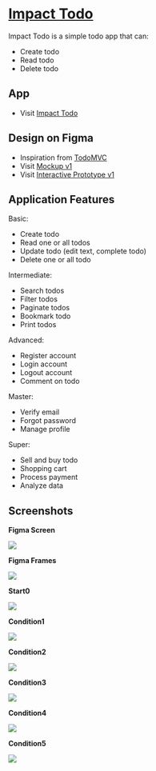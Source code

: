 # [Impact Todo](https://github.com/impactbyte-learn/code-impactodo)

Impact Todo is a simple todo app that can:

* Create todo
* Read todo
* Delete todo

## App

* Visit [Impact Todo](https://impactodo.netlify.com)

## Design on Figma

* Inspiration from [TodoMVC](http://todomvc.com)
* Visit [Mockup v1](https://www.figma.com/file/ID5EGTB6c4ARMn2CwfRe3AL1/Mockup-v1)
* Visit [Interactive Prototype v1](https://www.figma.com/proto/ID5EGTB6c4ARMn2CwfRe3AL1/Mockup-v1)

## Application Features

Basic:

* Create todo
* Read one or all todos
* Update todo (edit text, complete todo)
* Delete one or all todo

Intermediate:

* Search todos
* Filter todos
* Paginate todos
* Bookmark todo
* Print todos

Advanced:

* Register account
* Login account
* Logout account
* Comment on todo

Master:

* Verify email
* Forgot password
* Manage profile

Super:

* Sell and buy todo
* Shopping cart
* Process payment
* Analyze data

## Screenshots

**Figma Screen**

![](./steps/figma0.png)

**Figma Frames**

![](./steps/figma1.png)

**Start0**

![](./assets/Start0.png)

**Condition1**

![](./assets/Condition1.png)

**Condition2**

![](./assets/Condition2.png)

**Condition3**

![](./assets/Condition3.png)

**Condition4**

![](./assets/Condition4.png)

**Condition5**

![](./assets/Condition5.png)
